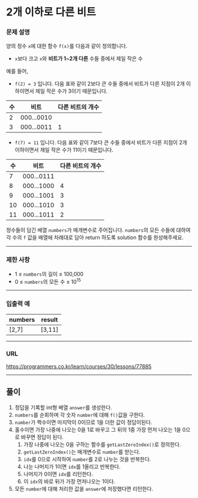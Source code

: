 # 2개 이하로 다른 비트

### 문제 설명

양의 정수 `x`에 대한 함수 `f(x)`를 다음과 같이 정의합니다.

- `x`보다 크고 `x`와 **비트가 1~2개 다른** 수들 중에서 제일 작은 수

예를 들어,

- `f(2) = 3` 입니다. 다음 표와 같이 2보다 큰 수들 중에서 비트가 다른 지점이 2개 이하이면서 제일 작은 수가 3이기 때문입니다.

| 수   | 비트         | 다른 비트의 개수 |
|-----|------------|-----------|
| 2   | 000...0010 |           |
| 3   | 000...0011 | 1         |

- `f(7) = 11` 입니다. 다음 표와 같이 7보다 큰 수들 중에서 비트가 다른 지점이 2개 이하이면서 제일 작은 수가 11이기 때문입니다.

| 수   | 비트         | 다른 비트의 개수 |
|-----|------------|-----------|
| 7   | 000...0111 |           |
| 8   | 000...1000 | 4         |
| 9   | 000...1001 | 3         |
| 10  | 000...1010 | 3         |
| 11  | 000...1011 | 2         |

정수들이 담긴 배열 `numbers`가 매개변수로 주어집니다. `numbers`의 모든 수들에 대하여 각 수의 `f` 값을 배열에 차례대로 담아 return 하도록 solution 함수를 완성해주세요.

-----------
### 제한 사항

- 1 ≤ `numbers`의 길이 ≤ 100,000
- 0 ≤ `numbers`의 모든 수 ≤ 10<sup>15</sup>

-----------
### 입출력 예

| numbers | result |
|---------|--------|
| [2,7]   | [3,11] |

-----------
### URL

https://programmers.co.kr/learn/courses/30/lessons/77885

-----------
## 풀이
1. 정답을 기록할 int형 배열 `answer`를 생성한다.
2. `numbers`를 순회하며 각 숫자 `number`에 대해 `f()`값을 구한다.
3. `number`가 짝수이면 마지막이 0이므로 1을 더한 값이 정답이된다.
4. 홀수이면 가장 나중에 나오는 0을 1로 바꾸고 그 뒤의 1중 가장 먼저 나오는 1을 0으로 바꾸면 정답이 된다.
   1. 가장 나중에 나오는 0을 구하는 함수를 `getLastZeroIndex()`로 정의한다.
   2. `getLastZeroIndex()`는 매개변수로 `number`를 받는다.
   3. `idx`를 0으로 시작하여 `number`를 2로 나누는 것을 반복한다.
   4. 나눈 나머지가 1이면 `idx`를 1올리고 반복한다.
   5. 나머지가 0이면 `idx`를 리턴한다.
   6. 이 `idx`의 바로 뒤가 가장 먼저나오는 1이다.
5. 모든 `number`에 대해 처리한 값을 `answer`에 저장했다면 리턴한다.